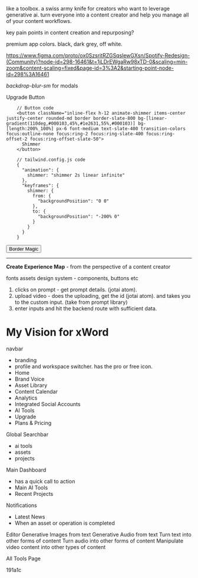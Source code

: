 like a toolbox. a swiss army knife for creators who want to leverage generative ai.
turn everyone into a content creator and help you manage all of your content workflows.

key pain points in content creation and repurposing?

premium app colors. black, dark grey, off white.

https://www.figma.com/proto/ox0SzsritRZGSqslewGXsn/Spotify-Redesign-(Community)?node-id=298-16461&t=1jLDrEWgaRw98xTD-0&scaling=min-zoom&content-scaling=fixed&page-id=3%3A2&starting-point-node-id=298%3A16461

*backdrop-blur-sm* for modals


Upgrade Button

        // Button code
        <button className="inline-flex h-12 animate-shimmer items-center justify-center rounded-md border border-slate-800 bg-[linear-gradient(110deg,#000103,45%,#1e2631,55%,#000103)] bg-[length:200%_100%] px-6 font-medium text-slate-400 transition-colors focus:outline-none focus:ring-2 focus:ring-slate-400 focus:ring-offset-2 focus:ring-offset-slate-50">
          Shimmer
        </button>
  
        // tailwind.config.js code
        {
          "animation": {
            shimmer: "shimmer 2s linear infinite"
          },
          "keyframes": {
            shimmer: {
              from: {
                "backgroundPosition": "0 0"
              },
              to: {
                "backgroundPosition": "-200% 0"
              }
            }
          }
        }

<button className="relative inline-flex h-12 overflow-hidden rounded-full p-[1px] focus:outline-none focus:ring-2 focus:ring-slate-400 focus:ring-offset-2 focus:ring-offset-slate-50">
  <span className="absolute inset-[-1000%] animate-[spin_2s_linear_infinite] bg-[conic-gradient(from_90deg_at_50%_50%,#E2CBFF_0%,#393BB2_50%,#E2CBFF_100%)]" />
  <span className="inline-flex h-full w-full cursor-pointer items-center justify-center rounded-full bg-slate-950 px-3 py-1 text-sm font-medium text-white backdrop-blur-3xl">
    Border Magic
  </span>
</button>

---

**Create Experience Map** - from the perspective of a content creator

fonts
assets
design system - components, buttons etc


1. clicks on prompt - get prompt details. (jotai atom).
2. upload video - does the uploading, get the id (jotai atom). and takes you to the custom input. (take from prompt library)
3. enter inputs and hit the backend route with sufficient data.



# My Vision for xWord

navbar
- branding
- profile and workspace switcher. has the pro or free icon.
- Home
- Brand Voice
- Asset Library
- Content Calendar
- Analytics
- Integrated Social Accounts
- AI Tools
- Upgrade
- Plans & Pricing

Global Searchbar
- ai tools
- assets
- projects

Main Dashboard
- has a quick call to action
- Main AI Tools
- Recent Projects

Notifications
- Latest News
- When an asset or operation is completed

Editor
Generative Images from text
Generative Audio from text
Turn text into other forms of content
Turn audio into other forms of content
Manipulate video content into other types of content

All Tools Page



191a1c